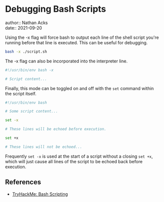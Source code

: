 # Debugging Bash Scripts

author:: Nathan Acks  
date:: 2021-09-20

Using the -x flag will force bash to output each line of the shell script you're running before that line is executed. This can be useful for debugging.

```bash
bash -x ./script.sh
```

The -x flag can also be incorporated into the interpreter line.

```bash
#!/usr/bin/env bash -x

# Script content...
```

Finally, this mode can be toggled on and off with the `set` command within the script itself.

```bash
#!/usr/bin/env bash

# Some script content...

set -x

# These lines will be echoed before execution.

set +x

# These lines will not be echoed...
```

Frequently `set -x` is used at the start of a script without a closing `set +x`, which will just cause all lines of the script to be echoed back before execution.

## References

* [TryHackMe: Bash Scripting](tryhackme-bash-scripting.md)

